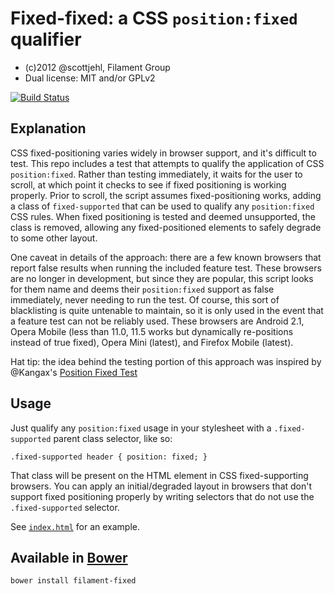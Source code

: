 # Fixed-fixed: a CSS `position:fixed` qualifier

- (c)2012 @scottjehl, Filament Group
- Dual license: MIT and/or GPLv2

[![Build Status](https://travis-ci.org/filamentgroup/fixed-fixed.svg)](https://travis-ci.org/filamentgroup/fixed-fixed)

## Explanation

CSS fixed-positioning varies widely in browser support, and it's difficult to test. This repo includes a test that attempts to qualify the application of CSS <code>position:fixed</code>. Rather than testing immediately, it waits for the user to scroll, at which point it checks to see if fixed positioning is working properly. Prior to scroll, the script assumes fixed-positioning works, adding a class of `fixed-supported` that can be used to qualify any `position:fixed` CSS rules. When fixed positioning is tested and deemed unsupported, the class is removed, allowing any fixed-positioned elements to safely degrade to some other layout.

One caveat in details of the approach: there are a few known browsers that report false results when running the included feature test. These browsers are no longer in development, but since they are popular, this script looks for them name and deems their `position:fixed` support as false immediately, never needing to run the test. Of course, this sort of blacklisting is quite untenable to maintain, so it is only used in the event that a feature test can not be reliably used. These browsers are Android 2.1, Opera Mobile (less than 11.0, 11.5 works but dynamically re-positions instead of true fixed), Opera Mini (latest), and Firefox Mobile (latest).

Hat tip: the idea behind the testing portion of this approach was inspired by @Kangax's [Position Fixed Test](http://kangax.github.com/cft/#IS_POSITION_FIXED_SUPPORTED)

## Usage

Just qualify any `position:fixed` usage in your stylesheet with a `.fixed-supported` parent class selector, like so:

    .fixed-supported header { position: fixed; }

That class will be present on the HTML element in CSS fixed-supporting browsers. You can apply an initial/degraded layout in browsers that don't support fixed positioning properly by writing selectors that do not use the `.fixed-supported` selector.

See [`index.html`](http://filamentgroup.github.com/fixed-fixed/) for an example.

## Available in [Bower](http://bower.io/)

    bower install filament-fixed
